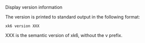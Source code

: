 Display version information

The version is printed to standard output in the following format:

    xk6 version XXX

XXX is the semantic version of xk6, without the v prefix.
